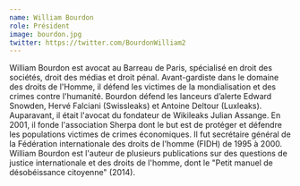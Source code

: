 ```yaml
---
name: William Bourdon
role: Président
image: bourdon.jpg
twitter: https://twitter.com/BourdonWilliam2
---
```

William Bourdon est avocat au Barreau de Paris, spécialisé en droit des sociétés, droit des médias et droit pénal. Avant-gardiste dans le domaine des droits de l'Homme, il défend les victimes de la mondialisation et des crimes contre l'humanité. Bourdon défend les lanceurs d’alerte Edward Snowden, Hervé Falciani (Swissleaks) et Antoine Deltour (Luxleaks). Auparavant, il était l'avocat du fondateur de Wikileaks Julian Assange. En 2001, il fonde l'association Sherpa dont le but est de protéger et défendre les populations victimes de crimes économiques. Il fut secrétaire général de la Fédération internationale des droits de l'homme (FIDH) de 1995 à 2000. William Bourdon est l'auteur de plusieurs publications sur des questions de justice internationale et des droits de l'homme, dont le "Petit manuel de désobéissance citoyenne" (2014).
